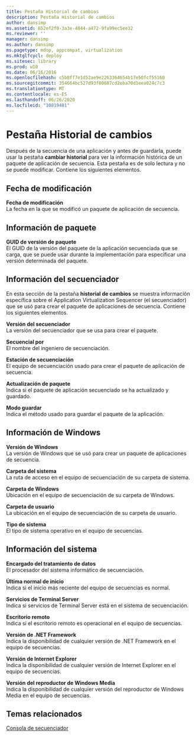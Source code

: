 ```yaml
---
title: Pestaña Historial de cambios
description: Pestaña Historial de cambios
author: dansimp
ms.assetid: 652ef2f0-3a3e-4844-a472-9fa99ec5ee32
ms.reviewer: ''
manager: dansimp
ms.author: dansimp
ms.pagetype: mdop, appcompat, virtualization
ms.mktglfcycl: deploy
ms.sitesec: library
ms.prod: w10
ms.date: 06/16/2016
ms.openlocfilehash: c5b8ff7e1d52ae9e2263364654b17e50fcf55160
ms.sourcegitcommit: 354664bc527d93f80687cd2eba70d1eea024c7c3
ms.translationtype: MT
ms.contentlocale: es-ES
ms.lasthandoff: 06/26/2020
ms.locfileid: "10819481"
---
```

# Pestaña Historial de cambios


Después de la secuencia de una aplicación y antes de guardarla, puede usar la pestaña **cambiar historial** para ver la información histórica de un paquete de aplicación de secuencia. Esta pestaña es de solo lectura y no se puede modificar. Contiene los siguientes elementos.

## Fecha de modificación


<a href="" id="modification-date"></a>**Fecha de modificación**  
La fecha en la que se modificó un paquete de aplicación de secuencia.

## Información de paquete


<a href="" id="package-version-guid"></a>**GUID de versión de paquete**  
El GUID de la versión del paquete de la aplicación secuenciada que se carga, que se puede usar durante la implementación para especificar una versión determinada del paquete.

## Información del secuenciador


En esta sección de la pestaña **historial de cambios** se muestra información específica sobre el Application Virtualization Sequencer (el secuenciador) que se usó para crear el paquete de aplicaciones de secuencia. Contiene los siguientes elementos.

<a href="" id="sequencer-version"></a>**Versión del secuenciador**  
La versión del secuenciador que se usa para crear el paquete.

<a href="" id="sequenced-by"></a>**Secuencial por**  
El nombre del ingeniero de secuenciación.

<a href="" id="sequencing-station"></a>**Estación de secuenciación**  
El equipo de secuenciación usado para crear el paquete de aplicación de secuencia.

<a href="" id="package-upgrade"></a>**Actualización de paquete**  
Indica si el paquete de aplicación secuenciado se ha actualizado y guardado.

<a href="" id="save-mode"></a>**Modo guardar**  
Indica el método usado para guardar el paquete de la aplicación.

## Información de Windows


<a href="" id="windows-version"></a>**Versión de Windows**  
La versión de Windows que se usó para crear un paquete de aplicaciones de secuencia.

<a href="" id="system-folder"></a>**Carpeta del sistema**  
La ruta de acceso en el equipo de secuenciación de su carpeta de sistema.

<a href="" id="windows-folder"></a>**Carpeta de Windows**  
Ubicación en el equipo de secuenciación de su carpeta de Windows.

<a href="" id="user-folder"></a>**Carpeta de usuario**  
La ubicación en el equipo de secuenciación de su carpeta de usuario.

<a href="" id="system-type"></a>**Tipo de sistema**  
El tipo de sistema operativo en el equipo de secuencias.

## Información del sistema


<a href="" id="processor"></a>**Encargado del tratamiento de datos**  
El procesador del sistema informático de secuenciación.

<a href="" id="last-boot-normal"></a>**Última normal de inicio**  
Indica si el inicio más reciente del equipo de secuencias es normal.

<a href="" id="terminal-services"></a>**Servicios de Terminal Server**  
Indica si servicios de Terminal Server está en el sistema de secuenciación.

<a href="" id="remote-desktop"></a>**Escritorio remoto**  
Indica si el escritorio remoto es operacional en el equipo de secuencias.

<a href="" id="-net-framework-version"></a>**Versión de .NET Framework**  
Indica la disponibilidad de cualquier versión de .NET Framework en el equipo de secuencias.

<a href="" id="internet-explorer-version"></a>**Versión de Internet Explorer**  
Indica la disponibilidad de cualquier versión de Internet Explorer en el equipo de secuencias.

<a href="" id="windows-media-player-version"></a>**Versión del reproductor de Windows Media**  
Indica la disponibilidad de cualquier versión del reproductor de Windows Media en el equipo de secuencias.

## Temas relacionados


[Consola de secuenciador](sequencer-console.md)

 

 





